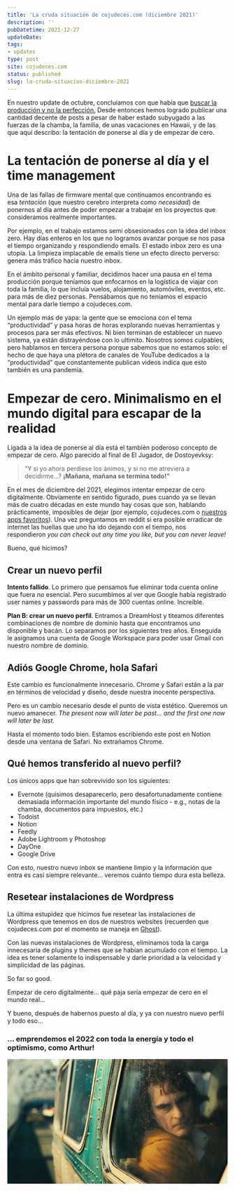 ```yaml
---
title: 'La cruda situación de cojudeces.com (diciembre 2021)'
description: ''
pubDatetime: 2021-12-27
updateDate: 
tags: 
- updates
type: post
site: cojudeces.com
status: published
slug: la-cruda-situacion-diciembre-2021
---
```

En nuestro update de octubre, concluíamos con que había que [buscar la producción y no la perfección.](https://www.cojudeces.com/posts/la-cruda-situacion-octubre-2021/) Desde entonces hemos logrado publicar una cantidad decente de posts a pesar de haber estado subyugado a las fuerzas de la chamba, la familia, de unas vacaciones en Hawaii, y de las que aquí describo: la tentación de ponerse al día y de empezar de cero.

# La tentación de ponerse al día y el time management

Una de las fallas de firmware mental que continuamos encontrando es esa _tentación_ (que nuestro cerebro interpreta como _necesidad_) de ponernos al día antes de poder empezar a trabajar en los proyectos que consideramos realmente importantes.

Por ejemplo, en el trabajo estamos semi obsesionados con la idea del inbox zero. Hay días enteros en los que no logramos avanzar porque se nos pasa el tiempo organizando y respondiendo emails. El estado inbox zero es una utopía. La limpieza implacable de emails tiene un efecto directo perverso: genera más tráfico hacia nuestro inbox.

En el ámbito personal y familiar, decidimos hacer una pausa en el tema producción porque teníamos que enfocarnos en la logística de viajar con toda la familia, lo que incluía vuelos, alojamiento, automóviles, eventos, etc. para más de diez personas. Pensábamos que no teníamos el espacio mental para darle tiempo a cojudeces.com.

Un ejemplo más de yapa: la gente que se emociona con el tema “productividad” y pasa horas de horas explorando nuevas herramientas y procesos para ser más efectivos. Ni bien terminan de establecer un nuevo sistema, ya están distrayéndose con lo ultimito. Nosotros somos culpables, pero hablamos en tercera persona porque sabemos que no estamos solo: el hecho de que haya una plétora de canales de YouTube dedicados a la “productividad” que constantemente publican videos indica que esto también es una pandemia.

# Empezar de cero. Minimalismo en el mundo digital para escapar de la realidad

Ligada a la idea de ponerse al día está el también poderoso concepto de empezar de cero. Algo parecido al final de El Jugador, de Dostoyevksy:

> “Y si yo ahora perdiese los ánimos, y si no me atreviera a decidirme...? **¡Mañana, mañana se termina todo!”**

En el mes de diciembre del 2021, elegimos intentar empezar de cero digitalmente. Obviamente en sentido figurado, pues cuando ya se llevan más de cuatro décadas en este mundo hay cosas que son, hablando prácticamente, imposibles de dejar (por ejemplo, cojudeces.com o [nuestros apps favoritos](https://www.cojudeces.com/posts/nuestros-apps-favoritos-2021/)). Una vez preguntamos en reddit si era posible erradicar de internet las huellas que uno ha ido dejando con el tiempo, nos respondieron _you can check out any time you like, but you can never leave!_

Bueno, qué hicimos?

## Crear un nuevo perfil

**Intento fallido**. Lo primero que pensamos fue eliminar toda cuenta online que fuera no esencial. Pero sucumbimos al ver que Google había registrado user names y passwords para más de 300 cuentas online. Increíble.

**Plan B: crear un nuevo perfil**. Entramos a DreamHost y titeamos diferentes combinaciones de nombre de dominio hasta que encontramos uno disponible y bacán. Lo separamos por los siguientes tres años. Enseguida le asignamos una cuenta de Google Workspace para poder usar Gmail con nuestro nombre de dominio.

## Adiós Google Chrome, hola Safari

Este cambio es funcionalmente innecesario. Chrome y Safari están a la par en términos de velocidad y diseño, desde nuestra inocente perspectiva.

Pero es un cambio necesario desde el punto de vista estético. Queremos un nuevo amanecer. _The present now will later be past... and the first one now will later be last._

Hasta el momento todo bien. Estamos escribiendo este post en Notion desde una ventana de Safari. No extrañamos Chrome.

## Qué hemos transferido al nuevo perfil?

Los únicos apps que han sobrevivido son los siguientes:

- Evernote (quisimos desaparecerlo, pero desafortunadamente contiene demasiada información importante del mundo físico - e.g., notas de la chamba, documentos para impuestos, etc.)
- Todoist
- Notion
- Feedly
- Adobe Lightroom y Photoshop
- DayOne
- Google Drive

Con esto, nuestro nuevo inbox se mantiene limpio y la información que entra es casi siempre relevante... veremos cuánto tiempo dura esta belleza.

## Resetear instalaciones de Wordpress

La última estupidez que hicimos fue resetear las instalaciones de Wordpress que tenemos en dos de nuestros websites (recuerden que cojudeces.com por el momento se maneja en [Ghost](https://www.cojudeces.com/posts/wordpress-vs-ghost/)).

Con las nuevas instalaciones de Wordpress, eliminamos toda la carga innecesaria de plugins y themes que se habían acumulado con el tiempo. La idea es tener solamente lo indispensable y darle prioridad a la velocidad y simplicidad de las páginas.

So far so good.

Empezar de cero digitalmente... qué paja sería empezar de cero en el mundo real...

Y bueno, después de habernos puesto al día, y ya con nuestro nuevo perfil y todo eso...

### ... emprendemos el 2022 con toda la energía y todo el optimismo, como Arthur!

![](../../assets/images/2021/2021-12-Arthur-1.jpeg)
